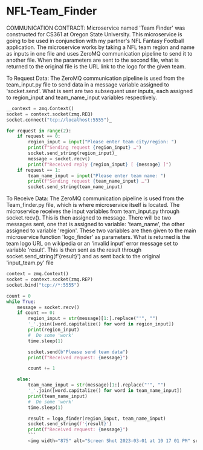 # NFL-Team_Finder

COMMUNICATION CONTRACT:
Microservice named 'Team Finder' was constructed for CS361 at Oregon State University. This microservice is going to be used in conjunction with my partner's NFL Fantasy Football application. The microservice works by taking a NFL team region and name as inputs in one file and uses ZeroMQ communication pipeline to send it to another file. When the parameters are sent to the second file, what is returned to the original file is the URL link to the logo for the given team. 

To Request Data: The ZeroMQ communication pipeline is used from the team_input.py file to send data in a message variable assigned to 'socket.send'. What is sent are two subsequent user inputs, each assigned to region_input and team_name_input variables respectively. 

```python
__context = zmq.Context()
socket = context.socket(zmq.REQ)
socket.connect("tcp://localhost:5555")_

for request in range(2):
    if request == 0:
        region_input = input("Please enter team city/region: ")
        print(f"Sending request {region_input} …")
        socket.send_string(region_input)_
        message = socket.recv()
        print(f"Received reply {region_input} [ {message} ]")
    if request == 1:
        team_name_input = input("Please enter team name: ")
        print(f"Sending request {team_name_input} …")
        socket.send_string(team_name_input)
  ```

To Receive Data: The ZeroMQ communication pipeline is used from the Team_finder.py file, which is where microservice itself is located. The microservice receives the input variables from team_input.py through socket.recv(). This is then assigned to message. There will be two messages sent, one that is assigned to variable: 'team_name', the other assigned to variable 'region'. These two variables are then given to the main microservice function 'logo_finder' as parameters. What is returned is the team logo URL on wikipedia or an 'invalid input' error message set to variable 'result'. This is then sent as the result through socket.send_string(f'{result}') and as sent back to the original 'input_team.py' file

```python
context = zmq.Context()
socket = context.socket(zmq.REP)
socket.bind("tcp://*:5555")

count = 0
while True:
    message = socket.recv()
    if count == 0:
        region_input = str(message)[1:].replace("'", "")
        '_'.join([word.capitalize() for word in region_input])
        print(region_input)
        #  Do some 'work'
        time.sleep(1)

        socket.send(b"Please send team data")
        print(f"Received request: {message}")

        count += 1

    else:
        team_name_input = str(message)[1:].replace("'", "")
        '_'.join([word.capitalize() for word in team_name_input])
        print(team_name_input)
        #  Do some 'work'
        time.sleep(1)

        result = logo_finder(region_input, team_name_input)
        socket.send_string(f'{result}')
        print(f"Received request: {message}")
        ```
        <img width="875" alt="Screen Shot 2023-03-01 at 10 17 01 PM" src="https://user-images.githubusercontent.com/65691245/222346724-fce740d4-facc-4ed2-a81d-5679b8c3e413.png">

        


